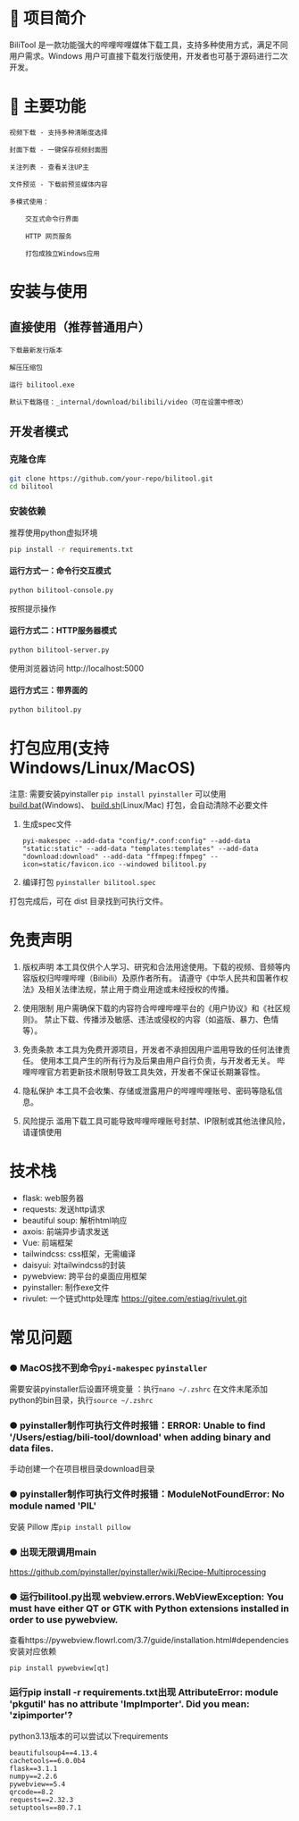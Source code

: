 # 📌 项目简介

BiliTool 是一款功能强大的哔哩哔哩媒体下载工具，支持多种使用方式，满足不同用户需求。Windows 用户可直接下载发行版使用，开发者也可基于源码进行二次开发。

# 🚀 主要功能

    视频下载 - 支持多种清晰度选择

    封面下载 - 一键保存视频封面图

    关注列表 - 查看关注UP主

    文件预览 - 下载前预览媒体内容

    多模式使用：

        交互式命令行界面

        HTTP 网页服务

        打包成独立Windows应用

# 安装与使用

## 直接使用（推荐普通用户）

    下载最新发行版本

    解压压缩包

    运行 bilitool.exe

    默认下载路径：_internal/download/bilibili/video（可在设置中修改）

## 开发者模式

### 克隆仓库

```bash
git clone https://github.com/your-repo/bilitool.git
cd bilitool
```

### 安装依赖
推荐使用python虚拟环境
```bash
pip install -r requirements.txt
```

#### 运行方式一：命令行交互模式

```bash
python bilitool-console.py
```
按照提示操作

#### 运行方式二：HTTP服务器模式

```bash
python bilitool-server.py
```
使用浏览器访问 http://localhost:5000 

#### 运行方式三：带界面的

```bash
python bilitool.py
```


# 打包应用(支持Windows/Linux/MacOS)
注意: 需要安装pyinstaller `pip install pyinstaller`
可以使用[build.bat](build.bat)(Windows)、 [build.sh](build.sh)(Linux/Mac) 打包，会自动清除不必要文件

1. 生成spec文件

   `pyi-makespec --add-data "config/*.conf:config" --add-data "static:static" --add-data "templates:templates" --add-data "download:download" --add-data "ffmpeg:ffmpeg" --icon=static/favicon.ico --windowed bilitool.py`

2. 编译打包
   `pyinstaller bilitool.spec`

打包完成后，可在 dist 目录找到可执行文件。



# 免责声明

1. 版权声明‌
   本工具仅供个人学习、研究和合法用途使用。下载的视频、音频等内容版权归哔哩哔哩（Bilibili）及原作者所有。
   请遵守《中华人民共和国著作权法》及相关法律法规，‌禁止用于商业用途或未经授权的传播‌。

2. 使用限制‌
   用户需确保下载的内容符合哔哩哔哩平台的《用户协议》和《社区规则》。
   禁止下载、传播涉及敏感、违法或侵权的内容（如盗版、暴力、色情等）。

3. 免责条款‌
   本工具为免费开源项目，开发者‌不承担‌因用户滥用导致的任何法律责任。
   使用本工具产生的所有行为及后果由用户自行负责，与开发者无关。
   哔哩哔哩官方若更新技术限制导致工具失效，开发者不保证长期兼容性。

4. 隐私保护‌
   本工具不会收集、存储或泄露用户的哔哩哔哩账号、密码等隐私信息。

5. 风险提示‌
   滥用下载工具可能导致哔哩哔哩账号封禁、IP限制或其他法律风险，请谨慎使用

# 技术栈

- flask: web服务器
- requests: 发送http请求
- beautiful soup: 解析html响应
- axois: 前端异步请求发送
- Vue: 前端框架
- tailwindcss: css框架，无需编译
- daisyui: 对tailwindcss的封装
- pywebview: 跨平台的桌面应用框架
- pyinstaller: 制作exe文件
- rivulet: 一个链式http处理库 https://gitee.com/estiag/rivulet.git

# 常见问题
### ● MacOS找不到命令`pyi-makespec` `pyinstaller`
需要安装pyinstaller后设置环境变量 ：执行`nano ~/.zshrc` 在文件末尾添加python的bin目录，执行`source ~/.zshrc`
### ● pyinstaller制作可执行文件时报错：ERROR: Unable to find '/Users/estiag/bili-tool/download' when adding binary and data files.
手动创建一个在项目根目录download目录
### ● pyinstaller制作可执行文件时报错：ModuleNotFoundError: No module named 'PIL'
安装 Pillow 库`pip install pillow`
### ● 出现无限调用main
https://github.com/pyinstaller/pyinstaller/wiki/Recipe-Multiprocessing
### ● 运行bilitool.py出现 webview.errors.WebViewException: You must have either QT or GTK with Python extensions installed in order to use pywebview.
查看https://pywebview.flowrl.com/3.7/guide/installation.html#dependencies 安装对应依赖
```shell
pip install pywebview[qt]
```
### 运行pip install -r requirements.txt出现 AttributeError: module 'pkgutil' has no attribute 'ImpImporter'. Did you mean: 'zipimporter'?
python3.13版本的可以尝试以下requirements
```commandline
beautifulsoup4==4.13.4
cachetools==6.0.0b4
flask==3.1.1
numpy==2.2.6
pywebview==5.4
qrcode==8.2
requests==2.32.3
setuptools==80.7.1
```
